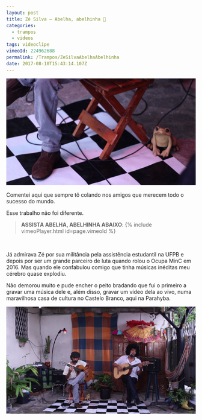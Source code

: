 ```yaml
---
layout: post
title: Zé Silva — Abelha, abelhinha 🐝
categories:
  - trampos
  - videos
tags: videoclipe
vimeoId: 224962688
permalink: /Trampos/ZeSilvaAbelhaAbelhinha
date: 2017-08-10T15:43:14.107Z
---
```

![](/images/uploads/abelhaabelhinha02.png)

Comentei aqui que sempre tô colando nos amigos que merecem todo o sucesso do mundo.

Esse trabalho não foi diferente.

> **ASSISTA ABELHA, ABELHINHA ABAIXO**:
{% include vimeoPlayer.html id=page.vimeoId %}
<br/>

Já admirava Zé por sua militância pela assistência estudantil na UFPB e depois por ser um grande parceiro de luta quando rolou o Ocupa MinC em 2016. Mas quando ele confabulou comigo que tinha músicas inéditas meu cérebro quase explodiu.

Não demorou muito e pude encher o peito bradando que fui o primeiro a gravar uma música dele e, além disso, gravar um vídeo dela ao vivo, numa maravilhosa casa de cultura no Castelo Branco, aqui na Parahyba.

![](/images/uploads/abelhaabelhinha01.png)